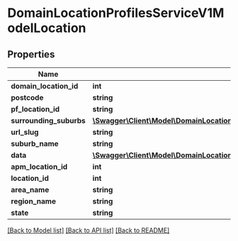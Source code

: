 # DomainLocationProfilesServiceV1ModelLocation

## Properties
Name | Type | Description | Notes
------------ | ------------- | ------------- | -------------
**domain_location_id** | **int** |  | [optional] 
**postcode** | **string** |  | [optional] 
**pf_location_id** | **string** |  | [optional] 
**surrounding_suburbs** | [**\Swagger\Client\Model\DomainLocationProfilesServiceV1ModelLocationSurroundingSuburbs[]**](DomainLocationProfilesServiceV1ModelLocationSurroundingSuburbs.md) |  | [optional] 
**url_slug** | **string** |  | [optional] 
**suburb_name** | **string** |  | [optional] 
**data** | [**\Swagger\Client\Model\DomainLocationProfilesServiceV1ModelLocationData**](DomainLocationProfilesServiceV1ModelLocationData.md) |  | [optional] 
**apm_location_id** | **int** |  | [optional] 
**location_id** | **int** |  | [optional] 
**area_name** | **string** |  | [optional] 
**region_name** | **string** |  | [optional] 
**state** | **string** |  | [optional] 

[[Back to Model list]](../../README.md#documentation-for-models) [[Back to API list]](../../README.md#documentation-for-api-endpoints) [[Back to README]](../../README.md)

